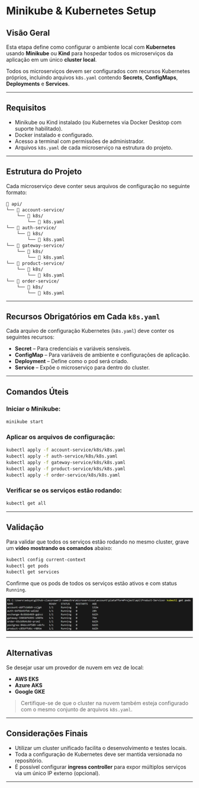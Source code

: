 # Minikube & Kubernetes Setup

## Visão Geral

Esta etapa define como configurar o ambiente local com **Kubernetes** usando **Minikube** ou **Kind** para hospedar todos os microserviços da aplicação em um único **cluster local**.

Todos os microserviços devem ser configurados com recursos Kubernetes próprios, incluindo arquivos `k8s.yaml` contendo **Secrets**, **ConfigMaps**, **Deployments** e **Services**.

---

## Requisitos

- Minikube ou Kind instalado (ou Kubernetes via Docker Desktop com suporte habilitado).
- Docker instalado e configurado.
- Acesso a terminal com permissões de administrador.
- Arquivos `k8s.yaml` de cada microserviço na estrutura do projeto.

---

## Estrutura do Projeto

Cada microserviço deve conter seus arquivos de configuração no seguinte formato:

```
📁 api/
└── 📁 account-service/
    └── 📁 k8s/
        └── 📄 k8s.yaml
└── 📁 auth-service/
    └── 📁 k8s/
        └── 📄 k8s.yaml
└── 📁 gateway-service/
    └── 📁 k8s/
        └── 📄 k8s.yaml
└── 📁 product-service/
    └── 📁 k8s/
        └── 📄 k8s.yaml
└── 📁 order-service/
    └── 📁 k8s/
        └── 📄 k8s.yaml
```

---

## Recursos Obrigatórios em Cada `k8s.yaml`

Cada arquivo de configuração Kubernetes (`k8s.yaml`) deve conter os seguintes recursos:

- **Secret** – Para credenciais e variáveis sensíveis.
- **ConfigMap** – Para variáveis de ambiente e configurações de aplicação.
- **Deployment** – Define como o pod será criado.
- **Service** – Expõe o microserviço para dentro do cluster.

---

## Comandos Úteis

### Iniciar o Minikube:

```bash
minikube start
```

### Aplicar os arquivos de configuração:

```bash
kubectl apply -f account-service/k8s/k8s.yaml
kubectl apply -f auth-service/k8s/k8s.yaml
kubectl apply -f gateway-service/k8s/k8s.yaml
kubectl apply -f product-service/k8s/k8s.yaml
kubectl apply -f order-service/k8s/k8s.yaml
```

### Verificar se os serviços estão rodando:

```bash
kubectl get all
```

---

## Validação

Para validar que todos os serviços estão rodando no mesmo cluster, grave um **vídeo mostrando os comandos** abaixo:

```bash
kubectl config current-context
kubectl get pods
kubectl get services
```

Confirme que os pods de todos os serviços estão ativos e com status `Running`.

![alt text](image-2.png)

---

## Alternativas

Se desejar usar um provedor de nuvem em vez de local:

- **AWS EKS**
- **Azure AKS**
- **Google GKE**

> Certifique-se de que o cluster na nuvem também esteja configurado com o mesmo conjunto de arquivos `k8s.yaml`.

---

## Considerações Finais

- Utilizar um cluster unificado facilita o desenvolvimento e testes locais.
- Toda a configuração de Kubernetes deve ser mantida versionada no repositório.
- É possível configurar **ingress controller** para expor múltiplos serviços via um único IP externo (opcional).

---
